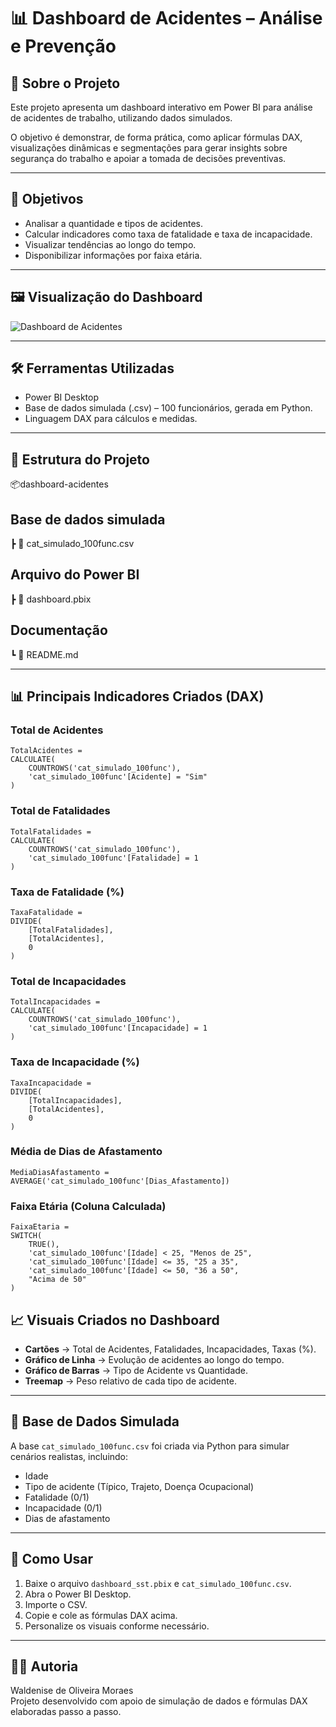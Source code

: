 # 📊 Dashboard de Acidentes – Análise e Prevenção

## 📌 Sobre o Projeto
Este projeto apresenta um dashboard interativo em Power BI para análise de acidentes de trabalho, utilizando dados simulados.

O objetivo é demonstrar, de forma prática, como aplicar fórmulas DAX, visualizações dinâmicas e segmentações para gerar insights sobre segurança do trabalho e apoiar a tomada de decisões preventivas.

---

## 🎯 Objetivos
- Analisar a quantidade e tipos de acidentes.
- Calcular indicadores como taxa de fatalidade e taxa de incapacidade.
- Visualizar tendências ao longo do tempo.
- Disponibilizar informações por faixa etária.

---

## 🖼️ Visualização do Dashboard

![Dashboard de Acidentes](./imagem/dashboard-acidentes.png)

---

## 🛠️ Ferramentas Utilizadas
- Power BI Desktop
- Base de dados simulada (.csv) – 100 funcionários, gerada em Python.
- Linguagem DAX para cálculos e medidas.

---

## 📂 Estrutura do Projeto

📦dashboard-acidentes

## Base de dados simulada
┣ 📜 cat_simulado_100func.csv 

## Arquivo do Power BI
┣ 📜 dashboard.pbix 

## Documentação
┗ 📜 README.md 


---

## 📊 Principais Indicadores Criados (DAX)

### Total de Acidentes
````DAX
TotalAcidentes =
CALCULATE(
    COUNTROWS('cat_simulado_100func'),
    'cat_simulado_100func'[Acidente] = "Sim"
)

````
### Total de Fatalidades
````DAX
TotalFatalidades =
CALCULATE(
    COUNTROWS('cat_simulado_100func'),
    'cat_simulado_100func'[Fatalidade] = 1
)
````
### Taxa de Fatalidade (%)
````DAX
TaxaFatalidade =
DIVIDE(
    [TotalFatalidades],
    [TotalAcidentes],
    0
)
````
### Total de Incapacidades
````DAX
TotalIncapacidades =
CALCULATE(
    COUNTROWS('cat_simulado_100func'),
    'cat_simulado_100func'[Incapacidade] = 1
)
````
### Taxa de Incapacidade (%)
````DAX
TaxaIncapacidade =
DIVIDE(
    [TotalIncapacidades],
    [TotalAcidentes],
    0
)
````
### Média de Dias de Afastamento
````DAX
MediaDiasAfastamento =
AVERAGE('cat_simulado_100func'[Dias_Afastamento])
````
### Faixa Etária (Coluna Calculada)
````DAX
FaixaEtaria =
SWITCH(
    TRUE(),
    'cat_simulado_100func'[Idade] < 25, "Menos de 25",
    'cat_simulado_100func'[Idade] <= 35, "25 a 35",
    'cat_simulado_100func'[Idade] <= 50, "36 a 50",
    "Acima de 50"
)
````
## 📈 Visuais Criados no Dashboard
- **Cartões** → Total de Acidentes, Fatalidades, Incapacidades, Taxas (%).
- **Gráfico de Linha** → Evolução de acidentes ao longo do tempo.
- **Gráfico de Barras** → Tipo de Acidente vs Quantidade.
- **Treemap** → Peso relativo de cada tipo de acidente.

---

## 🧪 Base de Dados Simulada
A base `cat_simulado_100func.csv` foi criada via Python para simular cenários realistas, incluindo:
- Idade
- Tipo de acidente (Típico, Trajeto, Doença Ocupacional)
- Fatalidade (0/1)
- Incapacidade (0/1)
- Dias de afastamento

---

## 📌 Como Usar
1. Baixe o arquivo `dashboard_sst.pbix` e `cat_simulado_100func.csv`.
2. Abra o Power BI Desktop.
3. Importe o CSV.
4. Copie e cole as fórmulas DAX acima.
5. Personalize os visuais conforme necessário.

---

## 👩‍💻 Autoria
Waldenise de Oliveira Moraes  
Projeto desenvolvido com apoio de simulação de dados e fórmulas DAX elaboradas passo a passo.
